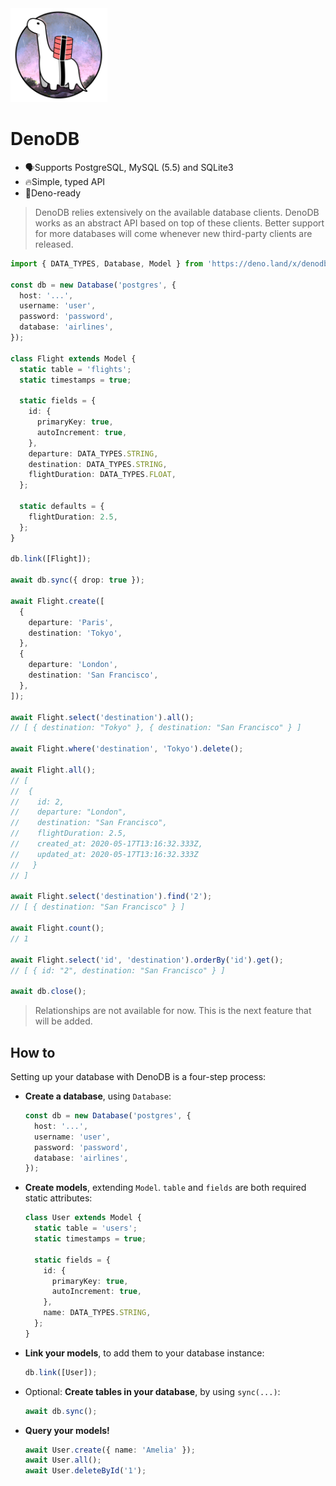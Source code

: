 <img src="./design/logo.png" height="150" />

# DenoDB

- 🗣Supports PostgreSQL, MySQL (5.5) and SQLite3
- 🔥Simple, typed API
- 🦕Deno-ready

> DenoDB relies extensively on the available database clients. DenoDB works as an abstract API based on top of these clients. Better support for more databases will come whenever new third-party clients are released.

```typescript
import { DATA_TYPES, Database, Model } from 'https://deno.land/x/denodb/mod.ts';

const db = new Database('postgres', {
  host: '...',
  username: 'user',
  password: 'password',
  database: 'airlines',
});

class Flight extends Model {
  static table = 'flights';
  static timestamps = true;

  static fields = {
    id: {
      primaryKey: true,
      autoIncrement: true,
    },
    departure: DATA_TYPES.STRING,
    destination: DATA_TYPES.STRING,
    flightDuration: DATA_TYPES.FLOAT,
  };

  static defaults = {
    flightDuration: 2.5,
  };
}

db.link([Flight]);

await db.sync({ drop: true });

await Flight.create([
  {
    departure: 'Paris',
    destination: 'Tokyo',
  },
  {
    departure: 'London',
    destination: 'San Francisco',
  },
]);

await Flight.select('destination').all();
// [ { destination: "Tokyo" }, { destination: "San Francisco" } ]

await Flight.where('destination', 'Tokyo').delete();

await Flight.all();
// [
//  {
//    id: 2,
//    departure: "London",
//    destination: "San Francisco",
//    flightDuration: 2.5,
//    created_at: 2020-05-17T13:16:32.333Z,
//    updated_at: 2020-05-17T13:16:32.333Z
//   }
// ]

await Flight.select('destination').find('2');
// [ { destination: "San Francisco" } ]

await Flight.count();
// 1

await Flight.select('id', 'destination').orderBy('id').get();
// [ { id: "2", destination: "San Francisco" } ]

await db.close();
```

> Relationships are not available for now. This is the next feature that will be added.

## How to

Setting up your database with DenoDB is a four-step process:

- **Create a database**, using `Database`:
  ```typescript
  const db = new Database('postgres', {
    host: '...',
    username: 'user',
    password: 'password',
    database: 'airlines',
  });
  ```
- **Create models**, extending `Model`. `table` and `fields` are both required static attributes:

  ```typescript
  class User extends Model {
    static table = 'users';
    static timestamps = true;

    static fields = {
      id: {
        primaryKey: true,
        autoIncrement: true,
      },
      name: DATA_TYPES.STRING,
    };
  }
  ```

- **Link your models**, to add them to your database instance:
  ```typescript
  db.link([User]);
  ```
- Optional: **Create tables in your database**, by using `sync(...)`:
  ```typescript
  await db.sync();
  ```
- **Query your models!**
  ```typescript
  await User.create({ name: 'Amelia' });
  await User.all();
  await User.deleteById('1');
  ```
